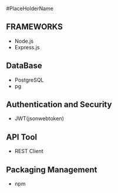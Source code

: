 #PlaceHolderName

## FRAMEWORKS
- Node.js 
- Express.js

## DataBase
- PostgreSQL
- pg

## Authentication and Security
- JWT(jsonwebtoken)

## API Tool
- REST Client 

## Packaging Management
- npm

